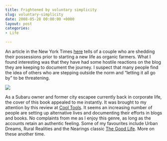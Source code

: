 ```yaml
---
title: Frightened by voluntary simplicity
slug: voluntary-simplicity
date: 2008-05-28 00:00:00 +0000
layout: post
categories: 
- Life

---
```

An article in the New York Times [here][nytimes] tells of a couple who are shedding their possessions prior to starting a new life as organic farmers. What I found interesting was that they have had some hostile reactions on the blog they are keeping to document the journey. I suspect that many people find the idea of others who are stepping outside the norm and &#x201c;letting it all go by&#x201d; to be threatening.

![][williampickup]

As a Subaru owner and former city escapee currently back in corporate life, the cover of this book appealed to me instantly. It was brought to my attention by this review at [Cool Tools][kk]. It seems an increasing number of people are setting up alternative lives and documenting their efforts in blogs and books. No complaints from me as I enjoy this genre, as long as the accounts retain an authentic feeling. Some of my favourites include Urban Dreams, Rural Realities and the Nearings classic [The Good Life][amazon]. More on these another time.

[amazon]: http://www.amazon.com/gp/product/0805209700/ref=as_li_ss_tl?ie=UTF8&amp;camp=1789&amp;creative=9325&amp;creativeASIN=0375725458&amp;linkCode=as2&amp;tag=slowlane-20
[kk]: http://www.kk.org/cooltools/archives/002838.php "Cool Tools"
[nytimes]: http://www.nytimes.com/2008/05/17/us/17texas.html?_r=1&amp;oref=slogin "NY Times Article"
[williampickup]: https://media.publit.io/file/subaru-S.jpg
